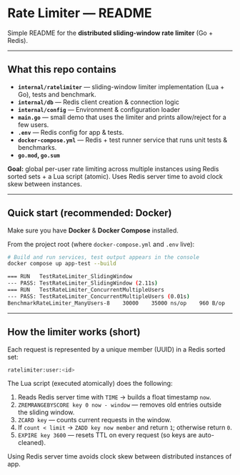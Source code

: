 # Rate Limiter — README

Simple README for the **distributed sliding-window rate limiter** (Go + Redis).

---

## What this repo contains

- **`internal/ratelimiter`** — sliding-window limiter implementation (Lua + Go), tests and benchmark.
- **`internal/db`** — Redis client creation & connection logic
- **`internal/config`** — Environment & configuration loader
- **`main.go`** — small demo that uses the limiter and prints allow/reject for a few users.
- **`.env`** — Redis config for app & tests.
- **`docker-compose.yml`** — Redis + test runner service that runs unit tests & benchmarks.
- **`go.mod`, `go.sum`**

**Goal:** global per-user rate limiting across multiple instances using Redis sorted sets + a Lua script (atomic).
Uses Redis server time to avoid clock skew between instances.

---

## Quick start (recommended: Docker)

Make sure you have **Docker** & **Docker Compose** installed.

From the project root (where `docker-compose.yml` and `.env` live):

```bash
# Build and run services, test output appears in the console
docker compose up app-test --build

=== RUN   TestRateLimiter_SlidingWindow
--- PASS: TestRateLimiter_SlidingWindow (2.11s)
=== RUN   TestRateLimiter_ConcurrentMultipleUsers
--- PASS: TestRateLimiter_ConcurrentMultipleUsers (0.01s)
BenchmarkRateLimiter_ManyUsers-8    30000    35000 ns/op    960 B/op    29 allocs/op
```

---

## How the limiter works (short)

Each request is represented by a unique member (UUID) in a Redis sorted set:
```bash
ratelimiter:user:<id>
```
The Lua script (executed atomically) does the following:

1. Reads Redis server time with `TIME` → builds a float timestamp `now`.
2. `ZREMRANGEBYSCORE key 0 now - window` — removes old entries outside the sliding window.
3. `ZCARD key` — counts current requests in the window.
4. If `count < limit` → `ZADD key now member` and return `1`; otherwise return `0`.
5. `EXPIRE key 3600` — resets TTL on every request (so keys are auto-cleaned).

Using Redis server time avoids clock skew between distributed instances of app.
